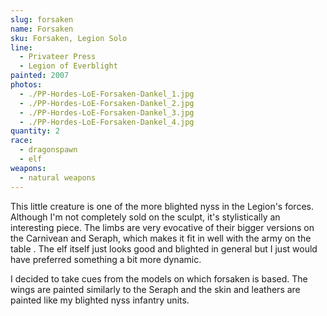 ```yaml
---
slug: forsaken
name: Forsaken
sku: Forsaken, Legion Solo
line:
  - Privateer Press
  - Legion of Everblight
painted: 2007
photos:
  - ./PP-Hordes-LoE-Forsaken-Dankel_1.jpg
  - ./PP-Hordes-LoE-Forsaken-Dankel_2.jpg
  - ./PP-Hordes-LoE-Forsaken-Dankel_3.jpg
  - ./PP-Hordes-LoE-Forsaken-Dankel_4.jpg
quantity: 2
race:
  - dragonspawn
  - elf
weapons:
  - natural weapons
---
```


This little creature is one of the more blighted nyss in the Legion's forces. Although I'm not completely sold on the sculpt, it's stylistically an interesting piece. The limbs are very evocative of their bigger versions on the Carnivean and Seraph, which makes it fit in well with the army on the table . The elf itself just looks good and blighted in general but I just would have preferred something a bit more dynamic.

I decided to take cues from the models on which forsaken is based. The wings are painted similarly to the Seraph and the skin and leathers are painted like my blighted nyss infantry units.
